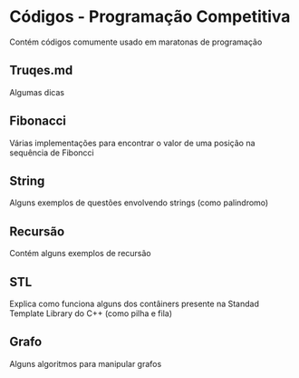 # Códigos - Programação Competitiva
Contém códigos comumente usado em maratonas de programação

## Truqes.md
Algumas dicas

## Fibonacci
Várias implementações para encontrar o valor de uma posição na sequência de Fiboncci

## String
Alguns exemplos de questões envolvendo strings (como palindromo)

## Recursão
Contém alguns exemplos de recursão

## STL
Explica como funciona alguns dos contâiners presente na Standad Template Library do C++ (como pilha e fila)

## Grafo
Alguns algoritmos para manipular grafos
